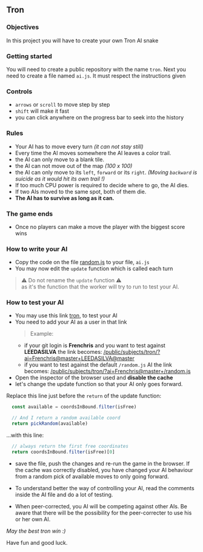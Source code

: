 ## Tron

### Objectives

In this project you will have to create your own Tron AI snake

### Getting started

You will need to create a public repository with the name `tron`. Next you need to create a file named `ai.js`. It must respect the instructions given

### Controls

- `arrows` or `scroll` to move step by step
- `shift` will make it fast
- you can click anywhere on the progress bar to seek into the history

### Rules

- Your AI has to move every turn *(it can not stay still)*
- Every time the AI moves somewhere the AI leaves a color trail.
- the AI can only move to a blank tile.
- the AI can not move out of the map *(100 x 100)*
- the AI can only move to its `left`, `forward` or its `right`.
  *(Moving `backward` is suicide as it would hit its own trail !)*
- If too much CPU power is required to decide where to go, the AI dies.
- If two AIs moved to the same spot, both of them die.
- **The AI has to survive as long as it can.**

### The game ends

- Once no players can make a move the player with the biggest score wins

### How to write your AI

- Copy the code on the file [random.js](https://raw.githubusercontent.com/01-edu/public/master/subjects/tron/ai/random.js) to your file, `ai.js`
- You may now edit the `update` function which is called each turn

> ⚠️ Do not rename the `update` function ⚠️ \
> as it's the function that the worker will try to run to test your AI.

### How to test your AI

- You may use this link [tron](/public/subjects/tron/?ai=&seed=1653547275), to test your AI
- You need to add your AI as a user in that link
  > Example:
    - if your git login is **Frenchris** and you want to test against **LEEDASILVA** the link becomes: [/public/subjects/tron/?ai=Frenchris@master+LEEDASILVA@master](/public/subjects/tron/?ai=Frenchris@master+LEEDASILVA@master)
    - if you want to test against the default `/random.js` AI the link becomes: [/public/subjects/tron/?ai=Frenchris@master+/random.js](/public/subjects/tron?ai=Frenchris@master+/random.js)
- Open the inspector of the browser used and **disable the cache**
- let's change the update function so that your AI only goes forward.

Replace this line just before the `return` of the update function:
```js
  const available = coordsInBound.filter(isFree)

  // And I return a random available coord
  return pickRandom(available)
```

...with this line:
```js
  // always return the first free coordinates
  return coordsInBound.filter(isFree)[0]
```

- save the file, push the changes and re-run the game in the browser.
  If the cache was correctly disabled,
  you have changed your AI behaviour from a random pick of available moves
  to only going forward.

- To understand better the way of controlling your AI,
  read the comments inside the AI file and do a lot of testing.

- When peer-corrected, you AI will be competing against other AIs.
  Be aware that there will be the possibility for the peer-correcter
  to use his or her own AI.

*May the best tron win :)*

Have fun and good luck.
